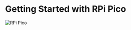 # Getting Started with RPi Pico
![RPi Pico](https://pbs.twimg.com/media/EvsYoiOVIAQ0hfh?format=jpg&name=large)
